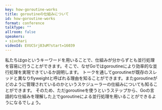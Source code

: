 ```yaml
---
key: how-goroutine-works
title: goroutineの仕組みについて
id: how-goroutine-works
format: conference
talkType: ""
allroom: false
speakers:
- sivchari
videoId: EVUCSrj83uM?start=16039
---
```

私たちはgoというキーワードを用いることで、仕組みが分からずとも並行処理を容易に行うことができます。そこで、なぜGoではgoroutineにより効率的な並行処理を実現できているか説明します。
トークを通してgoroutineが既存のスレッドと異なりflyweightと呼ばれる理由を知ることができます。またgoroutineがどのように管理されているのかというスケジューラーの仕組みについても知ることができます。
そのため、ただgoroutineを使うというステップから、Goの言語的な仕組みを理解した上でgoroutineによる並行処理を用いることができるようになるでしょう。